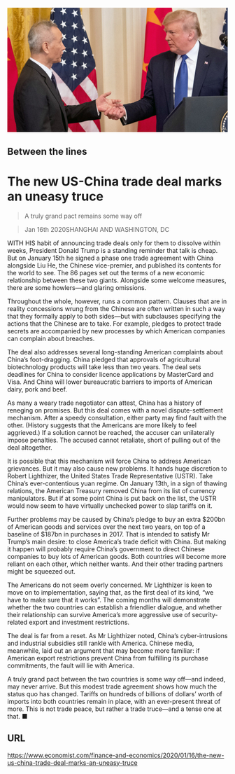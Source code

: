 ![](./images/20200118_FNP503.jpg)

## Between the lines

# The new US-China trade deal marks an uneasy truce

> A truly grand pact remains some way off

> Jan 16th 2020SHANGHAI AND WASHINGTON, DC

WITH HIS habit of announcing trade deals only for them to dissolve within weeks, President Donald Trump is a standing reminder that talk is cheap. But on January 15th he signed a phase one trade agreement with China alongside Liu He, the Chinese vice-premier, and published its contents for the world to see. The 86 pages set out the terms of a new economic relationship between these two giants. Alongside some welcome measures, there are some howlers—and glaring omissions.

Throughout the whole, however, runs a common pattern. Clauses that are in reality concessions wrung from the Chinese are often written in such a way that they formally apply to both sides—but with subclauses specifying the actions that the Chinese are to take. For example, pledges to protect trade secrets are accompanied by new processes by which American companies can complain about breaches.

The deal also addresses several long-standing American complaints about China’s foot-dragging. China pledged that approvals of agricultural biotechnology products will take less than two years. The deal sets deadlines for China to consider licence applications by MasterCard and Visa. And China will lower bureaucratic barriers to imports of American dairy, pork and beef.

As many a weary trade negotiator can attest, China has a history of reneging on promises. But this deal comes with a novel dispute-settlement mechanism. After a speedy consultation, either party may find fault with the other. (History suggests that the Americans are more likely to feel aggrieved.) If a solution cannot be reached, the accuser can unilaterally impose penalties. The accused cannot retaliate, short of pulling out of the deal altogether.

It is possible that this mechanism will force China to address American grievances. But it may also cause new problems. It hands huge discretion to Robert Lighthizer, the United States Trade Representative (USTR). Take China’s ever-contentious yuan regime. On January 13th, in a sign of thawing relations, the American Treasury removed China from its list of currency manipulators. But if at some point China is put back on the list, the USTR would now seem to have virtually unchecked power to slap tariffs on it.

Further problems may be caused by China’s pledge to buy an extra $200bn of American goods and services over the next two years, on top of a baseline of $187bn in purchases in 2017. That is intended to satisfy Mr Trump’s main desire: to close America’s trade deficit with China. But making it happen will probably require China’s government to direct Chinese companies to buy lots of American goods. Both countries will become more reliant on each other, which neither wants. And their other trading partners might be squeezed out.

The Americans do not seem overly concerned. Mr Lighthizer is keen to move on to implementation, saying that, as the first deal of its kind, “we have to make sure that it works”. The coming months will demonstrate whether the two countries can establish a friendlier dialogue, and whether their relationship can survive America’s more aggressive use of security-related export and investment restrictions.

The deal is far from a reset. As Mr Lighthizer noted, China’s cyber-intrusions and industrial subsidies still rankle with America. Chinese media, meanwhile, laid out an argument that may become more familiar: if American export restrictions prevent China from fulfilling its purchase commitments, the fault will lie with America.

A truly grand pact between the two countries is some way off—and indeed, may never arrive. But this modest trade agreement shows how much the status quo has changed. Tariffs on hundreds of billions of dollars’ worth of imports into both countries remain in place, with an ever-present threat of more. This is not trade peace, but rather a trade truce—and a tense one at that. ■

## URL

https://www.economist.com/finance-and-economics/2020/01/16/the-new-us-china-trade-deal-marks-an-uneasy-truce
